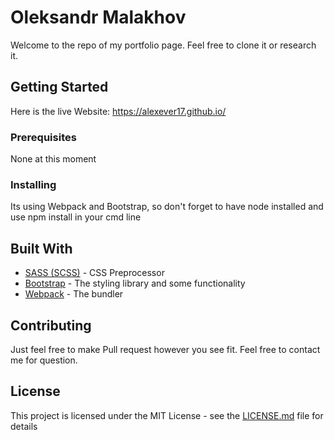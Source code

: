 # Oleksandr Malakhov
Welcome to the repo of my portfolio page. Feel free to clone it or research it. <br>

## Getting Started

Here is the live Website: https://alexever17.github.io/

### Prerequisites

None at this moment

### Installing

Its using Webpack and Bootstrap, so don't forget to have node installed and use npm install in your cmd line

## Built With

* [SASS (SCSS)](https://sass-lang.com/) - CSS Preprocessor
* [Bootstrap](https://getbootstrap.com/) - The styling library and some functionality
* [Webpack](https://webpack.js.org/) - The bundler

## Contributing

Just feel free to make Pull request however you see fit. Feel free to contact me for question.

## License

This project is licensed under the MIT License - see the [LICENSE.md](LICENSE.md) file for details
